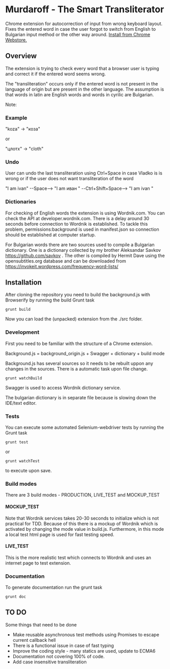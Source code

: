# Murdaroff - The Smart Transliterator

Chrome extension for autocorrection of input from wrong keyboard layout. Fixes the entered word in case the user forgot to switch from English to Bulgarian input method or the other way around. [Install from Chrome Webstore.](https://chrome.google.com/webstore/detail/murdaroff-the-smart-trans/cgcgjpklfadfjcnnhmochjloidpjaopi?hl=bg&gl=BG)

## Overview

The extension is trying to check every word that a browser user is typing and correct it if the entered word seems wrong. 

The "transliteration" occurs only if the entered word is not present in the language of origin but are present in the other language. The assumption is that words in latin are English words and words in cyrilic are Bulgarian.

Note: 
### Example

"koza" -> "коза" 

or 

"цлотх" -> "cloth"


### Undo

User can undo the last transliteration using Ctrl+Space in case Vladko is is wrong or if the user does not want transliteration of the word

"I am ivan" --Space--> "I am иван " --Ctrl+Shift+Space--> "I am ivan "

### Dictionaries

For checking of English words the extension is using Wordnik.com. You can check the API at developer.wordnik.com.
There is a delay around 30 seconds before connection to Wordnik is established. To tackle this problem, permissions:background is used in manifest.json so connection should be established at computer startup.

For Bulgarian words there are two sources used to compile a Bulgarian dictionary. One is a dictionary collected by my brother Aleksandar Savkov https://github.com/savkov . The other is compiled by Hermit Dave using the opensubtitles.org database and can be downloaded from https://invokeit.wordpress.com/frequency-word-lists/


## Installation

After cloning the repository you need to build the background.js with Browserify by running the build Grunt task

```
grunt build
```

Now you can load the (unpacked) extension from the ./src folder.

### Development 

First you need to be familiar with the structure of a Chrome extension.

Background.js = background_origin.js + Swagger + dictionary + build mode

Background.js has several sources so it needs to be rebuilt uppon any changes in the sources. There is a automatic task upon file change.

```
grunt watchBuild
```

Swagger is used to access Wordnik dictionary service.

The bulgarian dictionary is in separate file because is slowing down the IDE/text editor. 

### Tests

You can execute some automated Selenium-webdriver tests by running the Grunt task

```
grunt test
```
or
```
grunt watchTest
```
to execute upon save.

### Build modes

There are 3 build modes - PRODUCTION, LIVE_TEST and MOCKUP_TEST

#### MOCKUP_TEST

Note that Wordnik services takes 20-30 seconds to initialize which is not practical for TDD. Because of this there is a mockup of Wordnik which is activated by changing the mode value in build.js. Furthermore, in this mode a local test html page is used for fast testing speed.

#### LIVE_TEST

This is the more realistic test which connects to Wordnik and uses an internet page to test extension.

### Documentation

To generate documentation run the grunt task

```
grunt doc
```

## TO DO

Some things that need to be done

* Make reusable asynchronous test methods using Promises to escape current callback hell
* There is a functional issue in case of fast typing
* Improve the coding style - many statics are used, update to ECMA6
* Documentation not covering 100% of code.
* Add case insensitive transliteration

